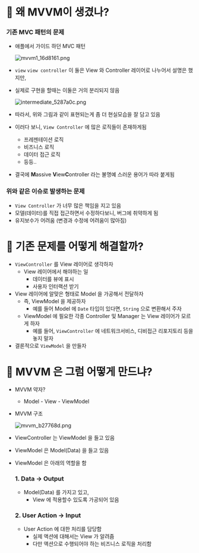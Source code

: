 # 🤔 왜 MVVM이 생겼나?

### 기존 MVC 패턴의 문제

- 애플에서 가이드 하던 MVC 패턴
    
    ![mvvm1_16d8161.png](https://s3-us-west-2.amazonaws.com/secure.notion-static.com/9c3198a2-cea6-44d0-a946-7ed8da6c1b70/mvvm1_16d8161.png)
    
- `view` `view controller`  이 둘은 View 와 Controller 레이어로 나누어서 설명은 했지만,
- 실제로 구현을 할때는 이둘은 거의 분리되지 않음
    
    ![intermediate_5287a0c.png](https://s3-us-west-2.amazonaws.com/secure.notion-static.com/b4ee004b-8a67-4fb8-bff4-97efbeca9478/intermediate_5287a0c.png)
    
- 따라서, 위와 그림과 같이 표현되는게 좀 더 현실모습을 잘 담고 있음
- 이러다 보니, `View Controller` 에 많은 로직들이 존재하게됨
    - 프레젠테이션 로직
    - 비즈니스 로직
    - 데이터 접근 로직
    - 등등..
- 결국에 **M**assive **V**iew**C**ontroller 라는 불명예 스러운 용어가 따라 붙게됨

### 위와 같은 이슈로 발생하는 문제

- `View Controller`  가 너무 많은 책임을 지고 있음
- 모델(데이터)를 직접 접근하면서 수정하다보니, 버그에 취약하게 됨
- 유지보수가 어려움 (변경과 수정에 어려움이 많아짐)

# 🤔 기존 문제를 어떻게 해결할까?

- `ViewController` 를 View 레이어로 생각하자
    - View 레이어에서 해야하는 일
        - 데이터를 뷰에 표시
        - 사용자 인터랙션 받기
- View 레이어에 알맞은 형태로 Model 을 가공해서 전달하자
    - 즉, ViewModel 을 제공하자
        - 예를 들어 Model 에 `Date` 타입이 있다면, `String` 으로 변환해서 주자
    - ViewModel 에 필요한 각종 Controller 및 Manager 는 View 레이어가 모르게 하자
        - 예를 들어, `ViewController`  에 네트워크서비스, 디비접근 리포지토리 등을 놓지 말자
- 결론적으로 `ViewModel` 을 만들자

# 🤔 MVVM 은 그럼 어떻게 만드냐?

- MVVM 약자?
    - Model - View - ViewModel
- MVVM 구조
    
    ![mvvm_b27768d.png](https://s3-us-west-2.amazonaws.com/secure.notion-static.com/791ba970-cd25-4358-a0ea-39147c82ef77/mvvm_b27768d.png)
    
- ViewController 는 ViewModel 을 들고 있음
- ViewModel 은 Model(Data) 을 들고 있음
- ViewModel 은 아래의 역할을 함
    
    ### 1. Data → Output
    
    - Model(Data) 를 가지고 있고,
        - View 에 적용할수 있도록 가공되어 있음
    
    ### 2. User Action → Input
    
    - User Action 에 대한 처리를 담당함
        - 실제 액션에 대해서는 View 가 알려줌
        - 다만 액션으로 수행되어야 하는 비즈니스 로직을 처리함
